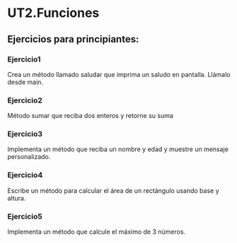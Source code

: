 # UT2.Funciones

## Ejercicios para principiantes:

### Ejercicio1
Crea un método llamado saludar que imprima un saludo en pantalla. Llámalo desde main.

### Ejercicio2
Método sumar que reciba dos enteros y retorne su suma

### Ejercicio3
Implementa un método que reciba un nombre y edad y muestre un mensaje personalizado.

### Ejercicio4
Escribe un método para calcular el área de un rectángulo usando base y altura.

### Ejercicio5
Implementa un método que calcule el máximo de 3 números.